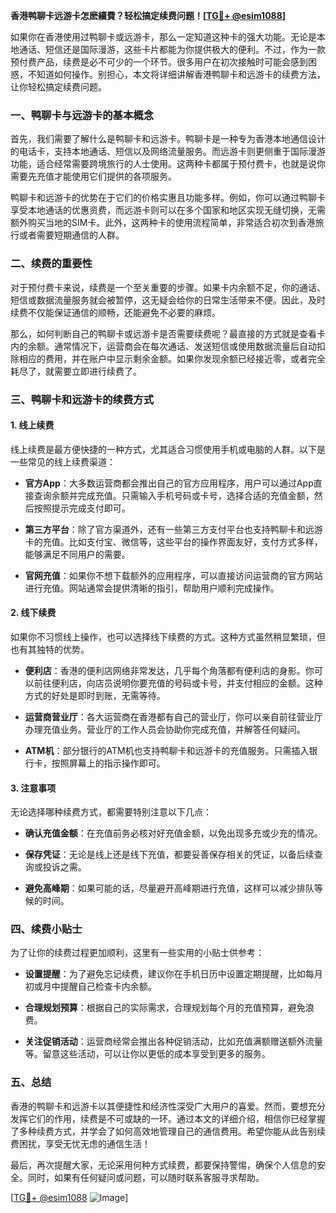 **香港鸭聊卡远游卡怎麽續費？轻松搞定续费问题！[[TG💪+ @esim1088](https://t.me/s/esim1088)]**

如果你在香港使用过鸭聊卡或远游卡，那么一定知道这种卡的强大功能。无论是本地通话、短信还是国际漫游，这些卡片都能为你提供极大的便利。不过，作为一款预付费产品，续费是必不可少的一个环节。很多用户在初次接触时可能会感到困惑，不知道如何操作。别担心，本文将详细讲解香港鸭聊卡和远游卡的续费方法，让你轻松搞定续费问题。

### 一、鸭聊卡与远游卡的基本概念

首先，我们需要了解什么是鸭聊卡和远游卡。鸭聊卡是一种专为香港本地通信设计的电话卡，支持本地通话、短信以及网络流量服务。而远游卡则更侧重于国际漫游功能，适合经常需要跨境旅行的人士使用。这两种卡都属于预付费卡，也就是说你需要先充值才能使用它们提供的各项服务。

鸭聊卡和远游卡的优势在于它们的价格实惠且功能多样。例如，你可以通过鸭聊卡享受本地通话的优惠资费，而远游卡则可以在多个国家和地区实现无缝切换，无需额外购买当地的SIM卡。此外，这两种卡的使用流程简单，非常适合初次到香港旅行或者需要短期通信的人群。

### 二、续费的重要性

对于预付费卡来说，续费是一个至关重要的步骤。如果卡内余额不足，你的通话、短信或数据流量服务就会被暂停，这无疑会给你的日常生活带来不便。因此，及时续费不仅能保证通信的顺畅，还能避免不必要的麻烦。

那么，如何判断自己的鸭聊卡或远游卡是否需要续费呢？最直接的方式就是查看卡内的余额。通常情况下，运营商会在每次通话、发送短信或使用数据流量后自动扣除相应的费用，并在账户中显示剩余金额。如果你发现余额已经接近零，或者完全耗尽了，就需要立即进行续费了。

### 三、鸭聊卡和远游卡的续费方式

#### 1. 线上续费

线上续费是最方便快捷的一种方式，尤其适合习惯使用手机或电脑的人群。以下是一些常见的线上续费渠道：

- **官方App**：大多数运营商都会推出自己的官方应用程序，用户可以通过App直接查询余额并完成充值。只需输入手机号码或卡号，选择合适的充值金额，然后按照提示完成支付即可。
  
- **第三方平台**：除了官方渠道外，还有一些第三方支付平台也支持鸭聊卡和远游卡的充值。比如支付宝、微信等，这些平台的操作界面友好，支付方式多样，能够满足不同用户的需要。

- **官网充值**：如果你不想下载额外的应用程序，可以直接访问运营商的官方网站进行充值。网站通常会提供清晰的指引，帮助用户顺利完成操作。

#### 2. 线下续费

如果你不习惯线上操作，也可以选择线下续费的方式。这种方式虽然稍显繁琐，但也有其独特的优势。

- **便利店**：香港的便利店网络非常发达，几乎每个角落都有便利店的身影。你可以前往便利店，向店员说明你要充值的号码或卡号，并支付相应的金额。这种方式的好处是即时到账，无需等待。

- **运营商营业厅**：各大运营商在香港都有自己的营业厅，你可以亲自前往营业厅办理充值业务。营业厅的工作人员会协助你完成充值，并解答任何疑问。

- **ATM机**：部分银行的ATM机也支持鸭聊卡和远游卡的充值服务。只需插入银行卡，按照屏幕上的指示操作即可。

#### 3. 注意事项

无论选择哪种续费方式，都需要特别注意以下几点：

- **确认充值金额**：在充值前务必核对好充值金额，以免出现多充或少充的情况。
  
- **保存凭证**：无论是线上还是线下充值，都要妥善保存相关的凭证，以备后续查询或投诉之需。

- **避免高峰期**：如果可能的话，尽量避开高峰期进行充值，这样可以减少排队等候的时间。

### 四、续费小贴士

为了让你的续费过程更加顺利，这里有一些实用的小贴士供参考：

- **设置提醒**：为了避免忘记续费，建议你在手机日历中设置定期提醒，比如每月初或月中提醒自己检查卡内余额。

- **合理规划预算**：根据自己的实际需求，合理规划每个月的充值预算，避免浪费。

- **关注促销活动**：运营商经常会推出各种促销活动，比如充值满额赠送额外流量等。留意这些活动，可以让你以更低的成本享受到更多的服务。

### 五、总结

香港的鸭聊卡和远游卡以其便捷性和经济性深受广大用户的喜爱。然而，要想充分发挥它们的作用，续费是不可或缺的一环。通过本文的详细介绍，相信你已经掌握了多种续费方式，并学会了如何高效地管理自己的通信费用。希望你能从此告别续费困扰，享受无忧无虑的通信生活！

最后，再次提醒大家，无论采用何种方式续费，都要保持警惕，确保个人信息的安全。同时，如果有任何疑问或问题，可以随时联系客服寻求帮助。

[[TG💪+ @esim1088](https://t.me/s/esim1088) ![Image](https://i.postimg.cc/4NQfJmqS/Snipaste-2025-05-13-00-14-12.png)]